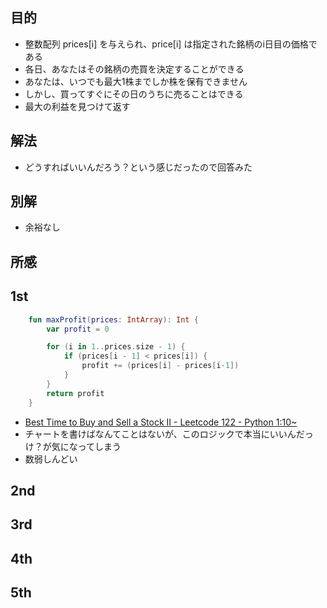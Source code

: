 ## 目的
- 整数配列 prices[i] を与えられ、price[i] は指定された銘柄のi日目の価格である
- 各日、あなたはその銘柄の売買を決定することができる
- あなたは、いつでも最大1株までしか株を保有できません
- しかし、買ってすぐにその日のうちに売ることはできる
- 最大の利益を見つけて返す

## 解法
- どうすればいいんだろう？という感じだったので回答みた

## 別解
- 余裕なし

## 所感

## 1st
```kotlin
    fun maxProfit(prices: IntArray): Int {
        var profit = 0

        for (i in 1..prices.size - 1) {
            if (prices[i - 1] < prices[i]) {
                profit += (prices[i] - prices[i-1])
            }
        }
        return profit
    }
```
- [Best Time to Buy and Sell a Stock II - Leetcode 122 - Python 1:10~](https://www.youtube.com/watch?v=3SJ3pUkPQMc&t=70s)
- チャートを書けばなんてことはないが、このロジックで本当にいいんだっけ？が気になってしまう
- 数弱しんどい


## 2nd

## 3rd

## 4th

## 5th
